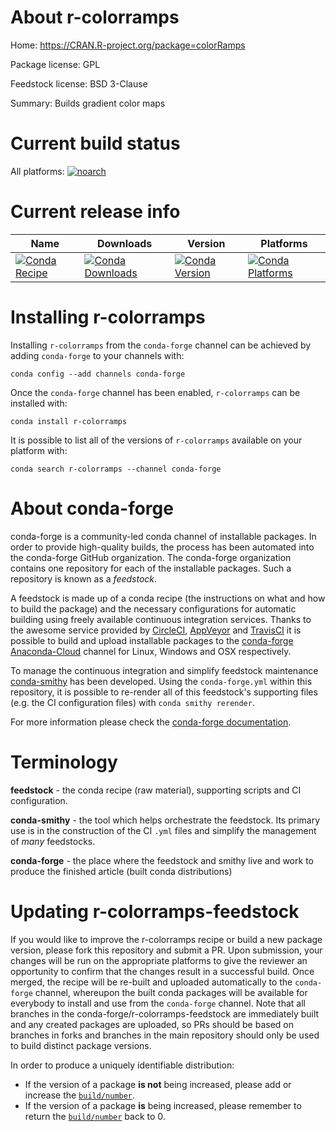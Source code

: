 About r-colorramps
==================

Home: https://CRAN.R-project.org/package=colorRamps

Package license: GPL

Feedstock license: BSD 3-Clause

Summary: Builds gradient color maps



Current build status
====================

All platforms:
[![noarch](https://img.shields.io/circleci/project/github/conda-forge/r-colorramps-feedstock/master.svg?label=noarch)](https://circleci.com/gh/conda-forge/r-colorramps-feedstock)

Current release info
====================

| Name | Downloads | Version | Platforms |
| --- | --- | --- | --- |
| [![Conda Recipe](https://img.shields.io/badge/recipe-r--colorramps-green.svg)](https://anaconda.org/conda-forge/r-colorramps) | [![Conda Downloads](https://img.shields.io/conda/dn/conda-forge/r-colorramps.svg)](https://anaconda.org/conda-forge/r-colorramps) | [![Conda Version](https://img.shields.io/conda/vn/conda-forge/r-colorramps.svg)](https://anaconda.org/conda-forge/r-colorramps) | [![Conda Platforms](https://img.shields.io/conda/pn/conda-forge/r-colorramps.svg)](https://anaconda.org/conda-forge/r-colorramps) |

Installing r-colorramps
=======================

Installing `r-colorramps` from the `conda-forge` channel can be achieved by adding `conda-forge` to your channels with:

```
conda config --add channels conda-forge
```

Once the `conda-forge` channel has been enabled, `r-colorramps` can be installed with:

```
conda install r-colorramps
```

It is possible to list all of the versions of `r-colorramps` available on your platform with:

```
conda search r-colorramps --channel conda-forge
```


About conda-forge
=================

conda-forge is a community-led conda channel of installable packages.
In order to provide high-quality builds, the process has been automated into the
conda-forge GitHub organization. The conda-forge organization contains one repository
for each of the installable packages. Such a repository is known as a *feedstock*.

A feedstock is made up of a conda recipe (the instructions on what and how to build
the package) and the necessary configurations for automatic building using freely
available continuous integration services. Thanks to the awesome service provided by
[CircleCI](https://circleci.com/), [AppVeyor](https://www.appveyor.com/)
and [TravisCI](https://travis-ci.org/) it is possible to build and upload installable
packages to the [conda-forge](https://anaconda.org/conda-forge)
[Anaconda-Cloud](https://anaconda.org/) channel for Linux, Windows and OSX respectively.

To manage the continuous integration and simplify feedstock maintenance
[conda-smithy](https://github.com/conda-forge/conda-smithy) has been developed.
Using the ``conda-forge.yml`` within this repository, it is possible to re-render all of
this feedstock's supporting files (e.g. the CI configuration files) with ``conda smithy rerender``.

For more information please check the [conda-forge documentation](https://conda-forge.org/docs/).

Terminology
===========

**feedstock** - the conda recipe (raw material), supporting scripts and CI configuration.

**conda-smithy** - the tool which helps orchestrate the feedstock.
                   Its primary use is in the construction of the CI ``.yml`` files
                   and simplify the management of *many* feedstocks.

**conda-forge** - the place where the feedstock and smithy live and work to
                  produce the finished article (built conda distributions)


Updating r-colorramps-feedstock
===============================

If you would like to improve the r-colorramps recipe or build a new
package version, please fork this repository and submit a PR. Upon submission,
your changes will be run on the appropriate platforms to give the reviewer an
opportunity to confirm that the changes result in a successful build. Once
merged, the recipe will be re-built and uploaded automatically to the
`conda-forge` channel, whereupon the built conda packages will be available for
everybody to install and use from the `conda-forge` channel.
Note that all branches in the conda-forge/r-colorramps-feedstock are
immediately built and any created packages are uploaded, so PRs should be based
on branches in forks and branches in the main repository should only be used to
build distinct package versions.

In order to produce a uniquely identifiable distribution:
 * If the version of a package **is not** being increased, please add or increase
   the [``build/number``](https://conda.io/docs/user-guide/tasks/build-packages/define-metadata.html#build-number-and-string).
 * If the version of a package **is** being increased, please remember to return
   the [``build/number``](https://conda.io/docs/user-guide/tasks/build-packages/define-metadata.html#build-number-and-string)
   back to 0.
